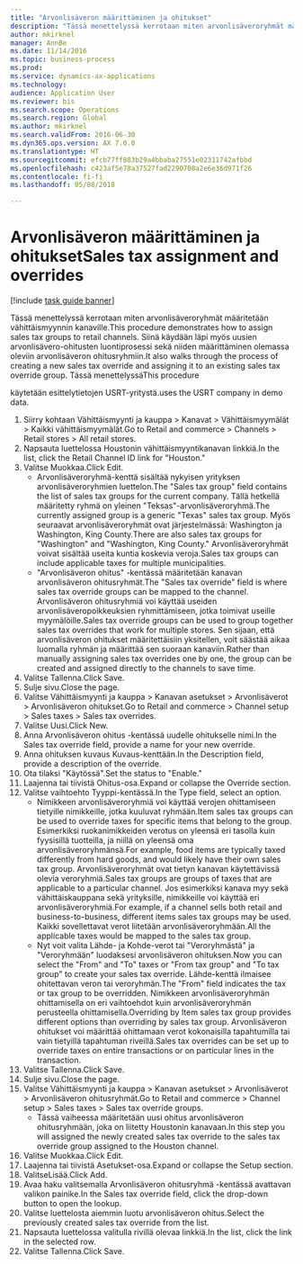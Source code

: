 ```yaml
--- 
title: "Arvonlisäveron määrittäminen ja ohitukset"
description: "Tässä menettelyssä kerrotaan miten arvonlisäveroryhmät määritetään vähittäismyynnin kanaville."
author: mkirknel
manager: AnnBe
ms.date: 11/14/2016
ms.topic: business-process
ms.prod: 
ms.service: dynamics-ax-applications
ms.technology: 
audience: Application User
ms.reviewer: bis
ms.search.scope: Operations
ms.search.region: Global
ms.author: mkirknel
ms.search.validFrom: 2016-06-30
ms.dyn365.ops.version: AX 7.0.0
ms.translationtype: HT
ms.sourcegitcommit: efcb77ff883b29a4bbaba27551e02311742afbbd
ms.openlocfilehash: c423af5e78a37527fad2290708a2e6e36d971f26
ms.contentlocale: fi-fi
ms.lasthandoff: 05/08/2018

---
```

# <a name="sales-tax-assignment-and-overrides"></a><span data-ttu-id="5e79d-103">Arvonlisäveron määrittäminen ja ohitukset</span><span class="sxs-lookup"><span data-stu-id="5e79d-103">Sales tax assignment and overrides</span></span>

[!include [task guide banner](../../includes/task-guide-banner.md)]

<span data-ttu-id="5e79d-104">Tässä menettelyssä kerrotaan miten arvonlisäveroryhmät määritetään vähittäismyynnin kanaville.</span><span class="sxs-lookup"><span data-stu-id="5e79d-104">This procedure demonstrates how to assign sales tax groups to retail channels.</span></span> <span data-ttu-id="5e79d-105">Siinä käydään läpi myös uusien arvonlisävero-ohitusten luontiprosessi sekä niiden määrittäminen olemassa oleviin arvonlisäveron ohitusryhmiin.</span><span class="sxs-lookup"><span data-stu-id="5e79d-105">It also walks through the process of creating a new sales tax override and assigning it to an existing sales tax override group.</span></span> <span data-ttu-id="5e79d-106">Tässä menettelyssä</span><span class="sxs-lookup"><span data-stu-id="5e79d-106">This procedure</span></span>

<span data-ttu-id="5e79d-107">käytetään esittelytietojen USRT-yritystä.</span><span class="sxs-lookup"><span data-stu-id="5e79d-107">uses the USRT company in demo data.</span></span>

1. <span data-ttu-id="5e79d-108">Siirry kohtaan Vähittäismyynti ja kauppa > Kanavat > Vähittäismyymälät > Kaikki vähittäismyymälät.</span><span class="sxs-lookup"><span data-stu-id="5e79d-108">Go to Retail and commerce > Channels > Retail stores > All retail stores.</span></span>
2. <span data-ttu-id="5e79d-109">Napsauta luettelossa Houstonin vähittäismyyntikanavan linkkiä.</span><span class="sxs-lookup"><span data-stu-id="5e79d-109">In the list, click the Retail Channel ID link for "Houston."</span></span>
3. <span data-ttu-id="5e79d-110">Valitse Muokkaa.</span><span class="sxs-lookup"><span data-stu-id="5e79d-110">Click Edit.</span></span>
    * <span data-ttu-id="5e79d-111">Arvonlisäveroryhmä-kenttä sisältää nykyisen yrityksen arvonlisäveroryhmien luettelon.</span><span class="sxs-lookup"><span data-stu-id="5e79d-111">The "Sales tax group" field contains the list of sales tax groups for the current company.</span></span> <span data-ttu-id="5e79d-112">Tällä hetkellä määritetty ryhmä on yleinen "Teksas"-arvonlisäveroryhmä.</span><span class="sxs-lookup"><span data-stu-id="5e79d-112">The currently assigned group is a generic "Texas" sales tax group.</span></span> <span data-ttu-id="5e79d-113">Myös seuraavat arvonlisäveroryhmät ovat järjestelmässä: Washington ja Washington, King County.</span><span class="sxs-lookup"><span data-stu-id="5e79d-113">There are also sales tax groups for "Washington" and "Washington, King County."</span></span> <span data-ttu-id="5e79d-114">Arvonlisäveroryhmät voivat sisältää useita kuntia koskevia veroja.</span><span class="sxs-lookup"><span data-stu-id="5e79d-114">Sales tax groups can include applicable taxes for multiple municipalities.</span></span>  
    * <span data-ttu-id="5e79d-115">"Arvonlisäveron ohitus" -kentässä määritetään kanavan arvonlisäveron ohitusryhmät.</span><span class="sxs-lookup"><span data-stu-id="5e79d-115">The "Sales tax override" field is where sales tax override groups can be mapped to the channel.</span></span> <span data-ttu-id="5e79d-116">Arvonlisäveron ohitusryhmiä voi käyttää useiden arvonlisäveropoikkeuksien ryhmittämiseen, jotka toimivat useille myymälöille.</span><span class="sxs-lookup"><span data-stu-id="5e79d-116">Sales tax override groups can be used to group together sales tax overrides that work for multiple stores.</span></span> <span data-ttu-id="5e79d-117">Sen sijaan, että arvonlisäveron ohitukset määritettäisiin yksitellen, voit säästää aikaa luomalla ryhmän ja määrittää sen suoraan kanaviin.</span><span class="sxs-lookup"><span data-stu-id="5e79d-117">Rather than manually assigning sales tax overrides one by one, the group can be created and assigned directly to the channels to save time.</span></span>  
4. <span data-ttu-id="5e79d-118">Valitse Tallenna.</span><span class="sxs-lookup"><span data-stu-id="5e79d-118">Click Save.</span></span>
5. <span data-ttu-id="5e79d-119">Sulje sivu.</span><span class="sxs-lookup"><span data-stu-id="5e79d-119">Close the page.</span></span>
6. <span data-ttu-id="5e79d-120">Valitse Vähittäismyynti ja kauppa > Kanavan asetukset > Arvonlisäverot > Arvonlisäveron ohitukset.</span><span class="sxs-lookup"><span data-stu-id="5e79d-120">Go to Retail and commerce > Channel setup > Sales taxes > Sales tax overrides.</span></span>
7. <span data-ttu-id="5e79d-121">Valitse Uusi.</span><span class="sxs-lookup"><span data-stu-id="5e79d-121">Click New.</span></span>
8. <span data-ttu-id="5e79d-122">Anna Arvonlisäveron ohitus -kentässä uudelle ohitukselle nimi.</span><span class="sxs-lookup"><span data-stu-id="5e79d-122">In the Sales tax override field, provide a name for your new override.</span></span>
9. <span data-ttu-id="5e79d-123">Anna ohituksen kuvaus Kuvaus-kenttään.</span><span class="sxs-lookup"><span data-stu-id="5e79d-123">In the Description field, provide a description of the override.</span></span>
10. <span data-ttu-id="5e79d-124">Ota tilaksi "Käytössä".</span><span class="sxs-lookup"><span data-stu-id="5e79d-124">Set the status to "Enable."</span></span>
11. <span data-ttu-id="5e79d-125">Laajenna tai tiivistä Ohitus-osa.</span><span class="sxs-lookup"><span data-stu-id="5e79d-125">Expand or collapse the Override section.</span></span>
12. <span data-ttu-id="5e79d-126">Valitse vaihtoehto Tyyppi-kentässä.</span><span class="sxs-lookup"><span data-stu-id="5e79d-126">In the Type field, select an option.</span></span>
    * <span data-ttu-id="5e79d-127">Nimikkeen arvonlisäveroryhmiä voi käyttää verojen ohittamiseen tietyille nimikkeille, jotka kuuluvat ryhmään.</span><span class="sxs-lookup"><span data-stu-id="5e79d-127">Item sales tax groups can be used to override taxes for specific items that belong to the group.</span></span> <span data-ttu-id="5e79d-128">Esimerkiksi ruokanimikkeiden verotus on yleensä eri tasolla kuin fyysisillä tuotteilla, ja niillä on yleensä oma arvonlisäveroryhmänsä.</span><span class="sxs-lookup"><span data-stu-id="5e79d-128">For example, food items are typically taxed differently from hard goods, and would likely have their own sales tax group.</span></span>     <span data-ttu-id="5e79d-129">Arvonlisäveroryhmät ovat tietyn kanavan käytettävissä olevia veroryhmiä.</span><span class="sxs-lookup"><span data-stu-id="5e79d-129">Sales tax groups are groups of taxes that are applicable to a particular channel.</span></span> <span data-ttu-id="5e79d-130">Jos esimerkiksi kanava myy sekä vähittäiskauppana sekä yrityksille, nimikkeille voi käyttää eri arvonlisäveroryhmiä.</span><span class="sxs-lookup"><span data-stu-id="5e79d-130">For example, if a channel sells both retail and business-to-business, different items sales tax groups may be used.</span></span> <span data-ttu-id="5e79d-131">Kaikki sovellettavat verot liitetään arvonlisäveroryhmään.</span><span class="sxs-lookup"><span data-stu-id="5e79d-131">All the applicable taxes would be mapped to the sales tax group.</span></span>  
    * <span data-ttu-id="5e79d-132">Nyt voit valita Lähde- ja Kohde-verot tai "Veroryhmästä" ja "Veroryhmään" luodaksesi arvonlisäveron ohituksen.</span><span class="sxs-lookup"><span data-stu-id="5e79d-132">Now you can select the "From" and "To" taxes or "From tax group" and "To tax group" to create your sales tax override.</span></span>    <span data-ttu-id="5e79d-133">Lähde-kenttä ilmaisee ohitettavan veron tai veroryhmän.</span><span class="sxs-lookup"><span data-stu-id="5e79d-133">The "From" field indicates the tax or tax group to be overridden.</span></span> <span data-ttu-id="5e79d-134">Nimikkeen arvonlisäveroryhmän ohittamisella on eri vaihtoehdot kuin arvonlisäveroryhmän perusteella ohittamisella.</span><span class="sxs-lookup"><span data-stu-id="5e79d-134">Overriding by Item sales tax group provides different options than overriding by sales tax group.</span></span>    <span data-ttu-id="5e79d-135">Arvonlisäveron ohitukset voi määrittää ohittamaan verot kokonaisilla tapahtumilla tai vain tietyillä tapahtuman riveillä.</span><span class="sxs-lookup"><span data-stu-id="5e79d-135">Sales tax overrides can be set up to override taxes on entire transactions or on particular lines in the transaction.</span></span>  
13. <span data-ttu-id="5e79d-136">Valitse Tallenna.</span><span class="sxs-lookup"><span data-stu-id="5e79d-136">Click Save.</span></span>
14. <span data-ttu-id="5e79d-137">Sulje sivu.</span><span class="sxs-lookup"><span data-stu-id="5e79d-137">Close the page.</span></span>
15. <span data-ttu-id="5e79d-138">Valitse Vähittäismyynti ja kauppa > Kanavan asetukset > Arvonlisäverot > Arvonlisäveron ohitusryhmät.</span><span class="sxs-lookup"><span data-stu-id="5e79d-138">Go to Retail and commerce > Channel setup > Sales taxes > Sales tax override groups.</span></span>
    * <span data-ttu-id="5e79d-139">Tässä vaiheessa määritetään uusi ohitus arvonlisäveron ohitusryhmään, joka on liitetty Houstonin kanavaan.</span><span class="sxs-lookup"><span data-stu-id="5e79d-139">In this step you will assigned the newly created sales tax override to the sales tax override group assigned to the Houston channel.</span></span>  
16. <span data-ttu-id="5e79d-140">Valitse Muokkaa.</span><span class="sxs-lookup"><span data-stu-id="5e79d-140">Click Edit.</span></span>
17. <span data-ttu-id="5e79d-141">Laajenna tai tiivistä Asetukset-osa.</span><span class="sxs-lookup"><span data-stu-id="5e79d-141">Expand or collapse the Setup section.</span></span>
18. <span data-ttu-id="5e79d-142">ValitseLisää.</span><span class="sxs-lookup"><span data-stu-id="5e79d-142">Click Add.</span></span>
19. <span data-ttu-id="5e79d-143">Avaa haku valitsemalla Arvonlisäveron ohitusryhmä -kentässä avattavan valikon painike.</span><span class="sxs-lookup"><span data-stu-id="5e79d-143">In the Sales tax override field, click the drop-down button to open the lookup.</span></span>
20. <span data-ttu-id="5e79d-144">Valitse luettelosta aiemmin luotu arvonlisäveron ohitus.</span><span class="sxs-lookup"><span data-stu-id="5e79d-144">Select the previously created sales tax override from the list.</span></span>
21. <span data-ttu-id="5e79d-145">Napsauta luettelossa valitulla rivillä olevaa linkkiä.</span><span class="sxs-lookup"><span data-stu-id="5e79d-145">In the list, click the link in the selected row.</span></span>
22. <span data-ttu-id="5e79d-146">Valitse Tallenna.</span><span class="sxs-lookup"><span data-stu-id="5e79d-146">Click Save.</span></span>


